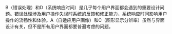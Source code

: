 B（错误处理）和D（系统响应时间）是几乎每个用户界面都会遇到的重要设计问题。错误处理涉及用户操作失误时系统的反馈和修正能力，系统响应时间影响用户操作的流畅性和体验。A（自适应用户画像）和C（图形显示分辨率）虽然与界面设计有关，但不是所有用户界面都要普遍考虑的问题。